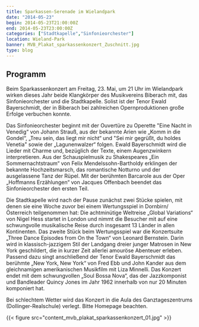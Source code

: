 ```yaml
---
title: Sparkassen-Serenade im Wielandpark
date: "2014-05-23"
begin: 2014-05-23T21:00:00Z
end: 2014-05-23T23:00:00Z
categories: ["Stadtkapelle","Sinfonieorchester"]
location: Wieland-Park
banner: MVB_Plakat_sparkassenkonzert_Zuschnitt.jpg
type: blog
---
```

## Programm

<p>Beim Sparkassenkonzert am Freitag, 23. Mai, um 21 Uhr im Wielandpark wirken dieses Jahr beide Klangk&ouml;rper des Musikvereins Biberach mit, das Sinfonieorchester und die Stadtkapelle. Solist ist der Tenor Ewald Bayerschmidt, der in Biberach bei zahlreichen Opernproduktionen gro&szlig;e Erfolge verbuchen konnte.</p>


<p>Das Sinfonieorchester beginnt mit der Ouvert&uuml;re zu Operette &quot;Eine Nacht in Venedig&ldquo; von Johann Strau&szlig;, aus der bekannte Arien wie &bdquo;Komm in die Gondel&ldquo;, &bdquo;Treu sein, das liegt mir nicht&ldquo; und &quot;Sei mir gegr&uuml;&szlig;t, du holdes Venetia&quot; sowie der &bdquo;Lagunenwalzer&ldquo; folgen. Ewald Bayerschmidt wird die Lieder mit Charme und, bez&uuml;glich der Texte, einem Augenzwinkern interpretieren. Aus der Schauspielmusik zu Shakespeares &bdquo;Ein Sommernachtstraum&ldquo; von Felix Mendelssohn-Bartholdy erklingen der bekannte Hochzeitsmarsch, das romantische Notturno und der ausgelassene Tanz der R&uuml;pel. Mit der ber&uuml;hmten Barcarole aus der Oper &bdquo;Hoffmanns Erz&auml;hlungen&ldquo; von Jacques Offenbach beendet das Sinfonieorchester den ersten Teil.</p>



<p>Die Stadtkapelle wird nach der Pause zun&auml;chst&nbsp;zwei St&uuml;cke spielen, mit denen sie eine Woche zuvor bei einem Wertungsspiel in Dornbirn/&Ouml;sterreich teilgenommen hat: Die achtmin&uuml;tige Weltreise &bdquo;Global Variations&ldquo; von Nigel Hess startet in London und nimmt die Besucher mit auf eine schwungvolle musikalische Reise durch insgesamt 13 L&auml;nder in allen Kontinenten. Das zweite St&uuml;ck beim Wertungsspiel war die Konzertsuite &bdquo;Three Dance Episodes from On the Town&ldquo; von Leonard Bernstein. Darin wird in klassisch-jazzigem Stil der Landgang dreier junger Matrosen in New York geschildert, die in kurzer Zeit allerlei amour&ouml;se Abenteuer erleben. Passend dazu singt anschlie&szlig;end der Tenor Ewald Bayerschmidt das ber&uuml;hmte &bdquo;New York, New York&ldquo; von Fred Ebb und John Kander aus dem gleichnamigen ameri&shy;ka&shy;ni&shy;schen Musikfilm mit Liza Minnelli. Das Konzert endet mit dem schwungvollen &bdquo;Soul Bossa Nova&ldquo;, das der Jazzkomponist und Bandleader Quincy Jones im Jahr 1962 innerhalb von nur 20 Minuten komponiert hat.</p>



<p>Bei schlechtem Wetter wird das Konzert in die Aula des Ganztageszentrums (Dollinger-Realschule) verlegt. Bitte Homepage beachten.</p>

{{< figure src="content_mvb_plakat_sparkassenkonzert_01.jpg" >}}